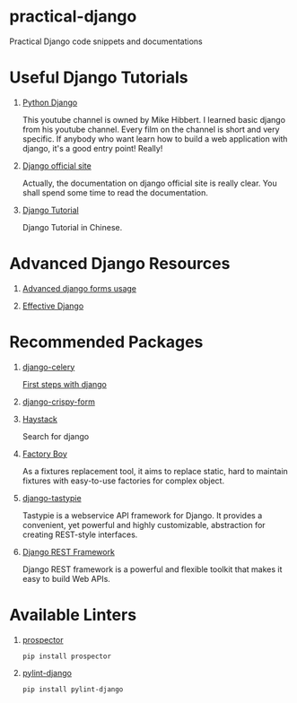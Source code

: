 practical-django
================

Practical Django code snippets and documentations

# Useful Django Tutorials

1. [Python Django](https://www.youtube.com/playlist?list=PLxxA5z-8B2xk4szCgFmgonNcCboyNneMD)

    This youtube channel is owned by Mike Hibbert. I learned basic django from his youtube channel. Every film on the channel is short and very specific. If anybody who want learn how to build a web application with django, it's a good entry point! Really!

2. [Django official site](https://www.djangoproject.com/)

    Actually, the documentation on django official site is really clear. You shall spend some time to read the documentation.

3. [Django Tutorial](http://daikeren.github.io/django_tutorial/intro/README.html)

    Django Tutorial in Chinese.

# Advanced Django Resources

1. [Advanced django forms usage](http://www.slideshare.net/pydanny/advanced-django-forms-usage)

2. [Effective Django](http://effectivedjango.com/index.html)

# Recommended Packages

1. [django-celery](https://pypi.python.org/pypi/django-celery)

    [First steps with django](http://celery.readthedocs.org/en/latest/django/first-steps-with-django.html)

2. [django-crispy-form](http://django-crispy-forms.readthedocs.org/en/latest/index.html)

3. [Haystack](http://haystacksearch.org/)

    Search for django

4. [Factory Boy](http://factoryboy.readthedocs.org/en/latest/)

    As a fixtures replacement tool, it aims to replace static, hard to maintain fixtures with easy-to-use factories for complex object.

5. [django-tastypie](https://django-tastypie.readthedocs.org/en/latest/)

    Tastypie is a webservice API framework for Django. It provides a convenient, yet powerful and highly customizable, abstraction for creating REST-style interfaces.

6. [Django REST Framework](http://www.django-rest-framework.org/)

    Django REST framework is a powerful and flexible toolkit that makes it easy to build Web APIs.

# Available Linters

1. [prospector](https://github.com/landscapeio/prospector)

    ```
    pip install prospector
    ```

2. [pylint-django](https://github.com/landscapeio/pylint-django)

    ```
    pip install pylint-django
    ```

